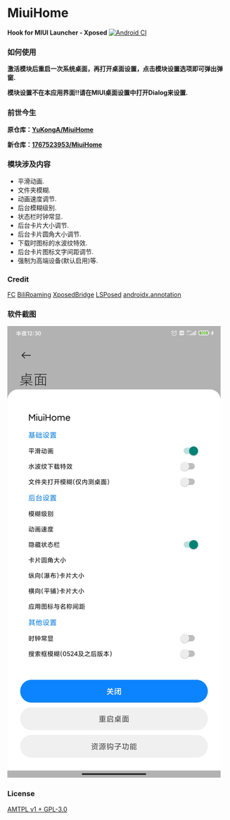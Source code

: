 # MiuiHome

__Hook for MIUI Launcher - Xposed__ [![Android CI](https://github.com/1767523953/MiuiHome/actions/workflows/main.yml/badge.svg)](https://github.com/1767523953/MiuiHome/actions/workflows/main.yml)

### 如何使用
__激活模块后重启一次系统桌面，再打开桌面设置，点击模块设置选项即可弹出弹窗.__

__模块设置不在本应用界面!!请在MIUI桌面设置中打开Dialog来设置.__

### 前世今生
__原仓库：[YuKongA/MiuiHome](https://github.com/YuKongA/MiuiHome)__

__新仓库：[1767523953/MiuiHome](https://github.com/1767523953/MiuiHome)__
 
### 模块涉及内容

- 平滑动画.
- 文件夹模糊.
- 动画速度调节.
- 后台模糊级别.
- 状态栏时钟常显.
- 后台卡片大小调节.
- 后台卡片圆角大小调节.
- 下载时图标的水波纹特效.
- 后台卡片图标文字间距调节.
- 强制为高端设备(默认启用)等.

### Credit
[FC](https://github.com/ejiaogl/FuckCoolapk)
[BiliRoaming](https://github.com/yujincheng08/BiliRoaming/blob/master/LICENSE)
[XposedBridge](https://github.com/rovo89/XposedBridge)
[LSPosed](https://github.com/LSPosed/LSPosed)
[androidx.annotation](https://android.googlesource.com/platform/frameworks/support/+/androidx-master-dev/annotation/annotation/)

### 软件截图
![Screenshot](https://github.com/1767523953/MiuiHome/blob/main/Screenshot/Screenshot.jpg)

### License
[AMTPL v1 + GPL-3.0](LICENSE)
